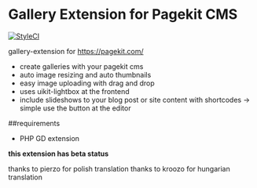 # Gallery Extension for Pagekit CMS
[![StyleCI](https://styleci.io/repos/65122978/shield?branch=master)](https://styleci.io/repos/65122978)

gallery-extension for https://pagekit.com/ 

- create galleries with your pagekit cms
- auto image resizing and auto thumbnails
- easy image uploading with drag and drop
- uses uikit-lightbox at the frontend
- include slideshows to your blog post or site content with shortcodes -> simple use the button at the editor

##requirements
- PHP GD extension

**this extension has beta status**

thanks to pierzo for polish translation
thanks to kroozo for hungarian translation
